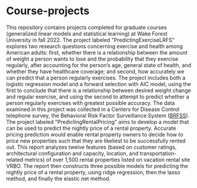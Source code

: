 # Course-projects
This repository contains projects completed for graduate courses (generalized linear models and statistical learning) at Wake Forest University in fall 2022.
The project labeled "PredictingExerciseLRFS" explores two research questions concerning exercise and health among American adults: first, whether there is a relationship between the amount of weight a person wants to lose and the probability that they exercise regularly, after accounting for the person’s age, general state of health, and whether they have healthcare coverage; and second, how accurately we can predict that a person regularly exercises. The project includes both a logistic regression model and a forward selection with AIC model, using the first to conclude that there is a relationship between desired weight change and regular exercise, and using the second to attempt to predict whether a person regularly exercises with greatest possible accuracy. The data examined in this project was collected in a Centers for Disease Control telephone survey, the Behavioral Risk Factor Surveillance System ([BRFSS](https://www.cdc.gov/brfss/)).
The project labeled "PredictingRentalPricing" aims to develop a model that can be used to predict the nightly price of a rental property. Accurate pricing prediction would enable rental property owners to decide how to price new properties such that they are likeliest to be successfully rented out. This report analyzes twelve features (based on customer ratings, architectural configuration and capacity, location, and transportation-related metrics) of over 1,500 rental properties listed on vacation rental site VRBO. The report then constructs three possible models for predicting the nightly price of a rental property, using ridge regression, then the lasso method, and finally the elastic net method. 
